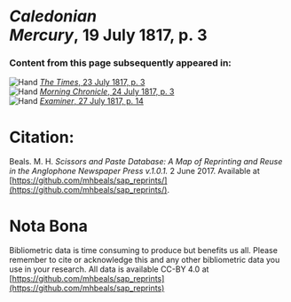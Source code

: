 # *Caledonian Mercury*, 19 July 1817, p. 3  
  
### Content from this page subsequently appeared in:  
![Hand](http://scissorsandpaste.net/wp-content/uploads/2017/06/smallhandpointer.png) [*The Times*, 23 July 1817, p. 3](https://mhbeals.github.io/sap_html/The-Times/The-Times-23-July-1817-p-3)  
![Hand](http://scissorsandpaste.net/wp-content/uploads/2017/06/smallhandpointer.png) [*Morning Chronicle*, 24 July 1817, p. 3](https://mhbeals.github.io/sap_html/Morning-Chronicle/Morning-Chronicle-24-July-1817-p-3)  
![Hand](http://scissorsandpaste.net/wp-content/uploads/2017/06/smallhandpointer.png) [*Examiner*, 27 July 1817, p. 14](https://mhbeals.github.io/sap_html/Examiner/Examiner-27-July-1817-p-14)  


# Citation: 

Beals. M. H. *Scissors and Paste Database: A Map of Reprinting and Reuse in the Anglophone Newspaper Press v.1.0.1.* 2 June 2017. Available at [https://github.com/mhbeals/sap_reprints/](https://github.com/mhbeals/sap_reprints/). 

# Nota Bona

Bibliometric data is time consuming to produce but benefits us all. Please remember to cite or acknowledge this and any other bibliometric data you use in your research. All data is available CC-BY 4.0 at [https://github.com/mhbeals/sap_reprints](https://github.com/mhbeals/sap_reprints)
